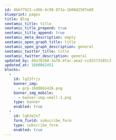 ```yaml
---
id: 4bbf7923-cd5b-4c98-873a-1b00d2507e80
blueprint: pages
title: Blog
seotamic_title: title
seotamic_title_prepend: true
seotamic_title_append: true
seotamic_meta_description: empty
seotamic_open_graph_title: title
seotamic_open_graph_description: general
seotamic_twitter_title: title
seotamic_twitter_description: general
updated_by: 49a762b8-3af8-4fac-aea2-ccd3373185c3
updated_at: 1680862451
blocks:
  -
    id: lg23frjz
    banner_img:
      - grp-1680862426.png
    banner_img_mobile:
      - banner-img-small-1.png
    type: banner
    enabled: true
  -
    id: lg63e2x7
    form_field: subscribe_form
    type: subscribe_form
    enabled: true
---
```

